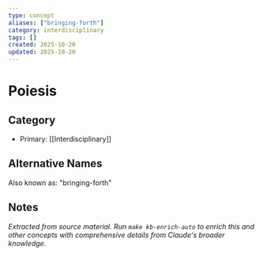 ```yaml
---
type: concept
aliases: ["bringing-forth"]
category: interdisciplinary
tags: []
created: 2025-10-20
updated: 2025-10-20
---
```


# Poiesis

## Category

- Primary: [[Interdisciplinary]]

## Alternative Names

Also known as: "bringing-forth"

## Notes

*Extracted from source material. Run `make kb-enrich-auto` to enrich this and other concepts with comprehensive details from Claude's broader knowledge.*
